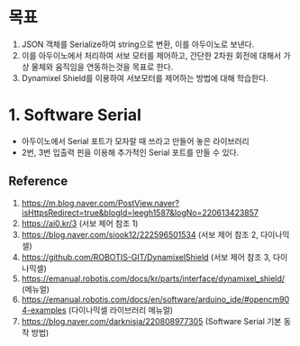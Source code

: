 # 목표
 1. JSON 객체를 Serialize하여 string으로 변환, 이를 아두이노로 보낸다.
 2. 이를 아두이노에서 처리하여 서보 모터를 제어하고, 간단한 2차원 회전에 대해서 가상 물체와 움직임을 연동하는것을 목표로 한다. 
 3. Dynamixel Shield를 이용하여 서보모터를 제어하는 방법에 대해 학습한다. 

# 1. Software Serial
 - 아두이노에서 Serial 포트가 모자랄 때 쓰라고 만들어 놓은 라이브러리
 - 2번, 3번 입출력 핀을 이용해 추가적인 Serial 포트를 만들 수 있다. 

## Reference 
1. https://m.blog.naver.com/PostView.naver?isHttpsRedirect=true&blogId=leegh1587&logNo=220613423857
2. https://ai0.kr/3 (서보 제어 참조 1)
3. https://blog.naver.com/siook12/222596501534 (서보 제어 참조 2, 다이나믹셀)
4. https://github.com/ROBOTIS-GIT/DynamixelShield (서보 제어 참조 3, 다이나믹셀)
5. https://emanual.robotis.com/docs/kr/parts/interface/dynamixel_shield/ (메뉴얼)
6. https://emanual.robotis.com/docs/en/software/arduino_ide/#opencm904-examples (다이나믹셀 라이브러리 메뉴얼)
7. https://blog.naver.com/darknisia/220808977305 (Software Serial 기본 동작 방법) 
